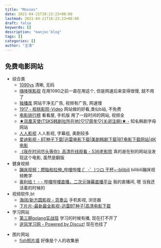 ```yaml
---
title: "Movies"
date: 2021-04-21T18:23:23+08:00
lastmod: 2021-04-21T18:23:23+08:00
draft: false
keywords: []
description: "manjoc'blog"
tags: []
categories: []
author: "王清"
---
```


## 免费电影网站

- 综合类
  - [1090ys](https://1090ys.com/) 清晰, 无码
  - [嗨哆咪影视](http://www.haiduomi.cc/) 在用1090之前一直在用这个, 但是网速后来变得很慢, 就不用了
  - [独播库](https://www.duboku.net/) 网站干净无广告, 视频有广告, 网速慢
  - [1917 - 核桃影院-Video](https://video.tf/) 网站做的好看,类似b站, 不免费
  - [电影排行榜](https://m.kankanwu.com/) 看看屋, 手机版 用了一段时间的网站, 视频全
  - [★凤凰天使(TSKS韩剧社所在地)♡17周年♡(关闭注册)★ -](https://www.tskscn.com/) 知名韩剧字母网站
  - [人人影视](http://www.yyets.com/) 人人影视, 字幕组, 美剧较多
  - [爱迪影视 - BT种子下载|迅雷电影下载|美剧韩剧下载|BT电影下载网站|4K电影](https://www.edu-hb.com/)
  - [《我在时间尽头等你》高清在线观看 - 536老影院](http://m.536l.com/aiqingpian/wozaishijianjintoudengni/1-1.html) 真的是在别的网站没发现这个电影, 虽然是翻版
- 健身视频
  - [蹦床视频：燃脂和拉伸_哔哩哔哩 (゜-゜)つロ 干杯~-bilibili](https://www.bilibili.com/video/av27476267?from=search&seid=7378752206851117916) bilibili蹦床视频教学
  - [奥利给！ - - 哔哩哔哩直播，二次元弹幕直播平台](https://live.bilibili.com/6141313) 我的直播间, 嗯 当我还活着的时候的
- 视频软件,bt
  - [海阔/新方圆影视 - 蓝奏云](https://www.lanzous.com/u/GoldRiver) 手机影视, 浏览器
  - [下片片-最新最全影视-迅雷BT种子|高清电影下载](http://www.xiepp.com/)
- 学习网站
  - [第三期golang实战班](http://reboot.gensee.com/training/site/s/73450740) 学习的时候有播, 现在打不开了
  - [逆风学习网 - Powered by Discuz!](http://www.itwar.cn/) 现在也挂了

* 图片网站
  * [fish照片墙](https://fishedee.com/) 好像是个人的收集册